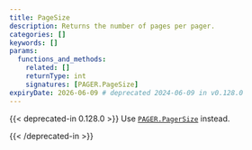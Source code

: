 ```yaml
---
title: PageSize
description: Returns the number of pages per pager.
categories: []
keywords: []
params:
  functions_and_methods:
    related: []
    returnType: int
    signatures: [PAGER.PageSize]
expiryDate: 2026-06-09 # deprecated 2024-06-09 in v0.128.0
---
```


{{< deprecated-in 0.128.0 >}}
Use [`PAGER.PagerSize`] instead.

[`PAGER.PagerSize`]: /methods/pager/pagersize/
{{< /deprecated-in >}}
